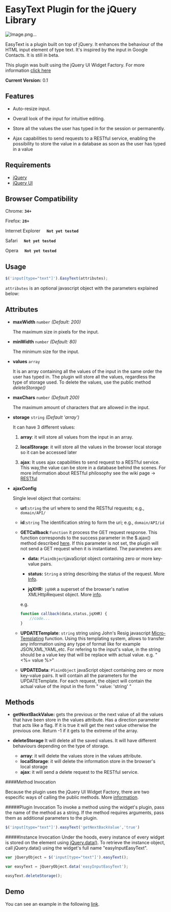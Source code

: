 EasyText Plugin for the jQuery Library 
=======================================
  
<!---Image-->
![Image.png...](http://static.jortech.com.ve/easyText/image.png)
  
EasyText is a plugin built on top of jQuery. It enhances the behaviour 
of the HTML input element of type text. It's inspired by the input in Google 
Contacts. It is still in beta. 

This plugin was built using the jQuery UI Widget Factory. For more information
[click here](http://learn.jquery.com/jquery-ui/widget-factory/)

**Current Version:** 0.1

Features
------------------------------------------------------------------------------
- Auto-resize input.

- Overall look of the input for intuitive editing.

- Store all the values the user has typed in for the session or permanently.

- Ajax capabilities to send requests to a RESTful service, enabling the 
  possibility to store the value in a database as soon as the user has typed in 
  a value  

Requirements
--------------------------------------------------------------------------------
- [jQuery](http://jquery.com/) 
- [jQuery UI](http://jqueryui.com/) 

Browser Compatibility
--------------------------------------------------------------------------------
Chrome: **```34+```**

Firefox: **```28+```**

Internet Explorer &nbsp;&nbsp;&nbsp;&nbsp;**`Not yet tested`**

Safari &nbsp;&nbsp;&nbsp;&nbsp;**`Not yet tested`**

Opera &nbsp;&nbsp;&nbsp;&nbsp;**`Not yet tested`**

Usage 
--------------------------------------------------------------------------------

<!---Code-->
```javascript
$('input[type="text"]').EasyText(attributes);
```

```attributes``` is an optional javascript object with the parameters explained 
                 below:

Attributes
--------------------------------------------------------------------------------

- **maxWidth** ```number``` *(Default: 200)* 

    The maximum size in pixels for the input.

- **minWidth** ```number``` *(Default: 80)* 

    The minimum size for the input.

- **values** ```array```

    It is an array containing all the values of the input in the same order the 
    user has typed in. The plugin will store all the values, regardless the type 
    of storage used. To delete the values, use the public method 
    *deleteStorage()*

- **maxChars** ```number``` *(Default 200)*

    The maximum amount of characters that are allowed in the input. 


- **storage** ```string``` *(Default 'array')*

    It can have 3 different values: 

    1. **array**: it will store all values from the input in an array. 

    2. **localStorage**: it will store all the values in the browser local storage 
                       so it can be accessed later

    3. **ajax**: It uses ajax capabilities to send request to a RESTful service. 
               This way,the value can be store in a database behind the scenes.
               For more information about RESTful philosophy see the wiki page 
               -> [RESTful](http://en.wikipedia.org/wiki/Representational_state_transfer)


- **ajaxConfig** 

    Single level object that contains:

    - **url**:`string` the url where to send the RESTful requests; 
             e.g., ```domain/API/```

    - **id**:`string` The identification string to form the uri; 
            e.g., ```domain/API/id```

    - **GETCallback**:`function` it process the GET request response. 
                     This function corresponds to the success parameter in the 
                     $.ajax() method described 
                     [here](https://api.jquery.com/jQuery.ajax/). If this 
                     parameter is not set, the plugin will not send a GET 
                     request when it is instantiated. The parameters are:
                     
        * **data:** ```PlainObject```javaScript object containing zero or more 
                    key-value pairs. 
                     
        * **status:** ```String``` a string describing the status of the 
                      request. More [Info](http://www.w3.org/Protocols/rfc2616/rfc2616-sec10.html).
        * **jqXHR:** ```jqXHR```  a superset of the browser's native 
                     XMLHttpRequest object. More [info](http://api.jquery.com/jQuery.ajax/#jqXHR).

        e.g.
        ```javascript
        function callback(data,status,jqXHR) {
            //code...
        }
        ```


    - **UPDATETemplate**: `string` string using John's Resig javascript 
                    [Micro-Templating](http://ejohn.org/blog/javascript-micro-templating/) 
                    function. Using this templating system, allows to transfer 
                    any information using any type of format like for example 
                    JSON,XML,YAML,etc. For refering to the input's value, in the 
                    string should be a value key that will be replace with actual
                    value. e.g. "<%= value %>"

    - **UPDATEData**: ```PlainObject``` javaScript object containing zero or 
                      more key-value pairs. 
                      It will contain all the parameters for the UPDATETemplate. 
                      For each request, the object will contain the actual value
                      of the input in the form " value: 'string' "
                    
Methods
--------------------------------------------------------------------------------
- **getNextBackValue:**
gets the previous or the next value of all the values that have been store in 
the values attribute. Has a direction parameter that acts like a flag. If it is 
true it will get the next value otherwise the previous one. Return -1 if it gets
to the extreme of the array.

- **deleteStorage**
It will delete all the saved values. It will have different behaviours depending 
on the type of storage.
    - **array**: it will delete the values store in the values attribute.
    - **localStorage**: it will delete the information store in the browser's local storage
    - **ajax**: it will send a delete request to the RESTful service.

####Method Invocation
 
Because the plugin uses the jQuery UI Widget Factory, there are two especific 
ways of calling the public methods. More
[information](http://learn.jquery.com/jquery-ui/widget-factory/widget-method-invocation/). 

#####Plugin Invocation
To invoke a method using the widget's plugin, pass the name of the method as a 
string. If the method requires arguments, pass them as additional parameters 
to the plugin.

```javascript
$('input[type="text"]').easyText('getNextBackValue','true')
```

#####Instance Invocation
Under the hoods, every instance of every widget is stored on the element using 
[jQuery.data()](http://api.jquery.com/jQuery.data/). To retrieve the instance 
object, call jQuery.data() using the 
widget's full name "easyInputEasyText".

```javascript
var jQueryObject = $('input[type="text"]').easyText();

var easyText = jQueryObject.data('easyInputEasyText');

easyText.deleteStorage();

```

Demo
--------------------------------------------------------------------------------
You can see an example in the following 
[link](http://static.jortech.com.ve/easyText/jQuery/demo/).

